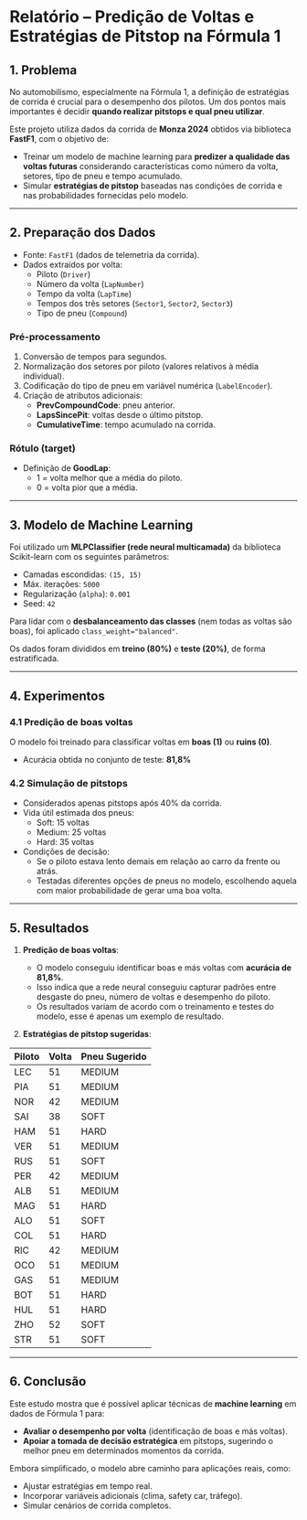 # Relatório – Predição de Voltas e Estratégias de Pitstop na Fórmula 1

## 1. Problema
No automobilismo, especialmente na Fórmula 1, a definição de estratégias de corrida é crucial para o desempenho dos pilotos. Um dos pontos mais importantes é decidir **quando realizar pitstops e qual pneu utilizar**.  

Este projeto utiliza dados da corrida de **Monza 2024** obtidos via biblioteca **FastF1**, com o objetivo de:  
- Treinar um modelo de machine learning para **predizer a qualidade das voltas futuras** considerando características como número da volta, setores, tipo de pneu e tempo acumulado.  
- Simular **estratégias de pitstop** baseadas nas condições de corrida e nas probabilidades fornecidas pelo modelo.  

---

## 2. Preparação dos Dados
- Fonte: `FastF1` (dados de telemetria da corrida).  
- Dados extraídos por volta:  
  - Piloto (`Driver`)  
  - Número da volta (`LapNumber`)  
  - Tempo da volta (`LapTime`)  
  - Tempos dos três setores (`Sector1`, `Sector2`, `Sector3`)  
  - Tipo de pneu (`Compound`)  

### Pré-processamento
1. Conversão de tempos para segundos.  
2. Normalização dos setores por piloto (valores relativos à média individual).  
3. Codificação do tipo de pneu em variável numérica (`LabelEncoder`).  
4. Criação de atributos adicionais:  
   - **PrevCompoundCode**: pneu anterior.  
   - **LapsSincePit**: voltas desde o último pitstop.  
   - **CumulativeTime**: tempo acumulado na corrida.  

### Rótulo (target)
- Definição de **GoodLap**:  
  - 1 = volta melhor que a média do piloto.  
  - 0 = volta pior que a média.  

---

## 3. Modelo de Machine Learning
Foi utilizado um **MLPClassifier (rede neural multicamada)** da biblioteca Scikit-learn com os seguintes parâmetros:  
- Camadas escondidas: `(15, 15)`  
- Máx. iterações: `5000`  
- Regularização (`alpha`): `0.001`  
- Seed: `42`  

Para lidar com o **desbalanceamento das classes** (nem todas as voltas são boas), foi aplicado `class_weight="balanced"`.  

Os dados foram divididos em **treino (80%)** e **teste (20%)**, de forma estratificada.  

---

## 4. Experimentos
### 4.1 Predição de boas voltas
O modelo foi treinado para classificar voltas em **boas (1)** ou **ruins (0)**.  
- Acurácia obtida no conjunto de teste: **81,8%**  

### 4.2 Simulação de pitstops
- Considerados apenas pitstops após 40% da corrida.  
- Vida útil estimada dos pneus:  
  - Soft: 15 voltas  
  - Medium: 25 voltas  
  - Hard: 35 voltas  
- Condições de decisão:  
  - Se o piloto estava lento demais em relação ao carro da frente ou atrás.  
  - Testadas diferentes opções de pneus no modelo, escolhendo aquela com maior probabilidade de gerar uma boa volta.  

---

## 5. Resultados
1. **Predição de boas voltas**:  
   - O modelo conseguiu identificar boas e más voltas com **acurácia de 81,8%**.  
   - Isso indica que a rede neural conseguiu capturar padrões entre desgaste do pneu, número de voltas e desempenho do piloto.
   - Os resultados variam de acordo com o treinamento e testes do modelo, esse é apenas um exemplo de resultado.

2. **Estratégias de pitstop sugeridas**:  

| Piloto | Volta | Pneu Sugerido |
|--------|-------|---------------|
| LEC    | 51    | MEDIUM        |
| PIA    | 51    | MEDIUM        |
| NOR    | 42    | MEDIUM        |
| SAI    | 38    | SOFT          |
| HAM    | 51    | HARD          |
| VER    | 51    | MEDIUM        |
| RUS    | 51    | SOFT          |
| PER    | 42    | MEDIUM        |
| ALB    | 51    | MEDIUM        |
| MAG    | 51    | HARD          |
| ALO    | 51    | SOFT          |
| COL    | 51    | HARD          |
| RIC    | 42    | MEDIUM        |
| OCO    | 51    | MEDIUM        |
| GAS    | 51    | MEDIUM        |
| BOT    | 51    | HARD          |
| HUL    | 51    | HARD          |
| ZHO    | 52    | SOFT          |
| STR    | 51    | SOFT          |

---

## 6. Conclusão
Este estudo mostra que é possível aplicar técnicas de **machine learning** em dados de Fórmula 1 para:  
- **Avaliar o desempenho por volta** (identificação de boas e más voltas).  
- **Apoiar a tomada de decisão estratégica** em pitstops, sugerindo o melhor pneu em determinados momentos da corrida.  

Embora simplificado, o modelo abre caminho para aplicações reais, como:  
- Ajustar estratégias em tempo real.  
- Incorporar variáveis adicionais (clima, safety car, tráfego).  
- Simular cenários de corrida completos.  
